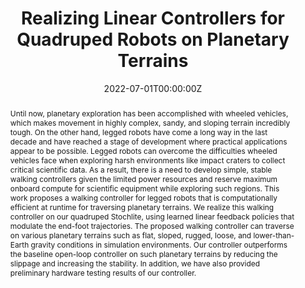 ---
title: "Realizing Linear Controllers for Quadruped Robots on Planetary Terrains"

# Authors
# If you created a profile for a user (e.g. the default `admin` user), write the username (folder name) here 
# and it will be replaced with their full name and linked to their profile.
authors:
- Aditya Shirwatkar
- admin
- Bharadwaj Amrutur
- Shalabh Bhatnagar
- Ashitava Ghosal
- Shamrao
- Vinod Kumar
- Shishir Kolathaya
# Author notes (optional)


date: "2022-07-01T00:00:00Z"
doi: ""

# Schedule page publish date (NOT publication's date).
publishDate: "2017-01-01T00:00:00Z"

# Publication type.
# Legend: 0 = Uncategorized; 1 = Conference paper; 2 = Journal article;
# 3 = Preprint / Working Paper; 4 = Report; 5 = Book; 6 = Book section;
# 7 = Thesis; 8 = Patent
publication_types: ["1"]

# Publication name and optional abbreviated publication name.
publication: In *Conference on Automation Science and Engineering*
publication_short: In *CASE 2022*

abstract: Until now, planetary exploration has been accomplished with wheeled vehicles, which makes movement in highly complex, sandy, and sloping terrain incredibly tough. On the other hand, legged robots have come a long way in the last decade and have reached a stage of development where practical applications appear to be possible.  Legged robots can overcome the difficulties wheeled vehicles face when exploring harsh environments like impact craters to collect critical scientific data. As a result, there is a need to develop simple, stable walking controllers given the limited power resources and reserve maximum onboard compute for scientific equipment while exploring such regions. This work proposes a walking controller for legged robots that is computationally efficient at runtime for traversing planetary terrains. We realize this walking controller on our quadruped Stochlite, using learned linear feedback policies that modulate the end-foot trajectories. The proposed walking controller can traverse on various planetary terrains such as flat, sloped, rugged, loose, and lower-than-Earth gravity conditions in simulation environments. Our controller outperforms the baseline open-loop controller on such planetary terrains by reducing the slippage and increasing the stability. In addition, we have also provided preliminary hardware testing results of our controller.

tags: []

# Display this page in the Featured widget?
featured: true

# Custom links (uncomment lines below)
# links:
# - name: Custom Link
#   url: http://example.org

url_pdf: ''
url_code: ''
url_dataset: ''
url_poster: ''
url_project: ''
url_slides: ''
url_source: ''
url_video: 'https://www.youtube.com/watch?v=La3y-xhWm1U&ab_channel=StochLabIISc'

# Featured image
# To use, add an image named `featured.jpg/png` to your page's folder. 
image:
  caption: 'Image credit: [**Unsplash**](https://unsplash.com/photos/pLCdAaMFLTE)'
  focal_point: ""
  preview_only: false

# Associated Projects (optional).
#   Associate this publication with one or more of your projects.
#   Simply enter your project's folder or file name without extension.
#   E.g. `internal-project` references `content/project/internal-project/index.md`.
#   Otherwise, set `projects: []`.

# Slides (optional).
#   Associate this publication with Markdown slides.
#   Simply enter your slide deck's filename without extension.
#   E.g. `slides: "example"` references `content/slides/example/index.md`.
#   Otherwise, set `slides: ""`.
---